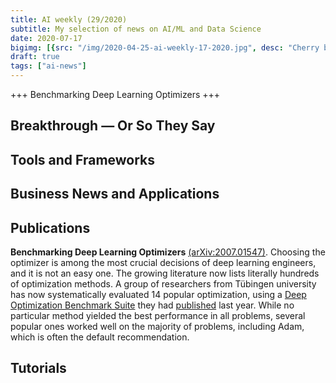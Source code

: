 ```yaml
---
title: AI weekly (29/2020)
subtitle: My selection of news on AI/ML and Data Science
date: 2020-07-17
bigimg: [{src: "/img/2020-04-25-ai-weekly-17-2020.jpg", desc: "Cherry blossom (Berlin 2020)"}]
draft: true
tags: ["ai-news"]
---
```



+++ Benchmarking Deep Learning Optimizers +++


 
<!--more-->



## Breakthrough &mdash; Or So They Say

 


## Tools and Frameworks
 



## Business News and Applications




## Publications

**Benchmarking Deep Learning Optimizers** [(arXiv:2007.01547)](https://arxiv.org/abs/2007.01547). Choosing the optimizer is among the most crucial decisions of deep learning engineers, and it is not an easy one. The growing literature now lists literally hundreds of optimization methods. A group of researchers from Tübingen university has now systematically evaluated 14 popular optimization, using a [Deep Optimization Benchmark Suite](https://deepobs.readthedocs.io/en/stable/user_guide/tutorial.html) they had [published](https://arxiv.org/abs/1903.05499) last year. While no particular method yielded the best performance in all problems, several popular ones worked well on the majority of problems, including Adam, which is often the default recommendation.


## Tutorials

